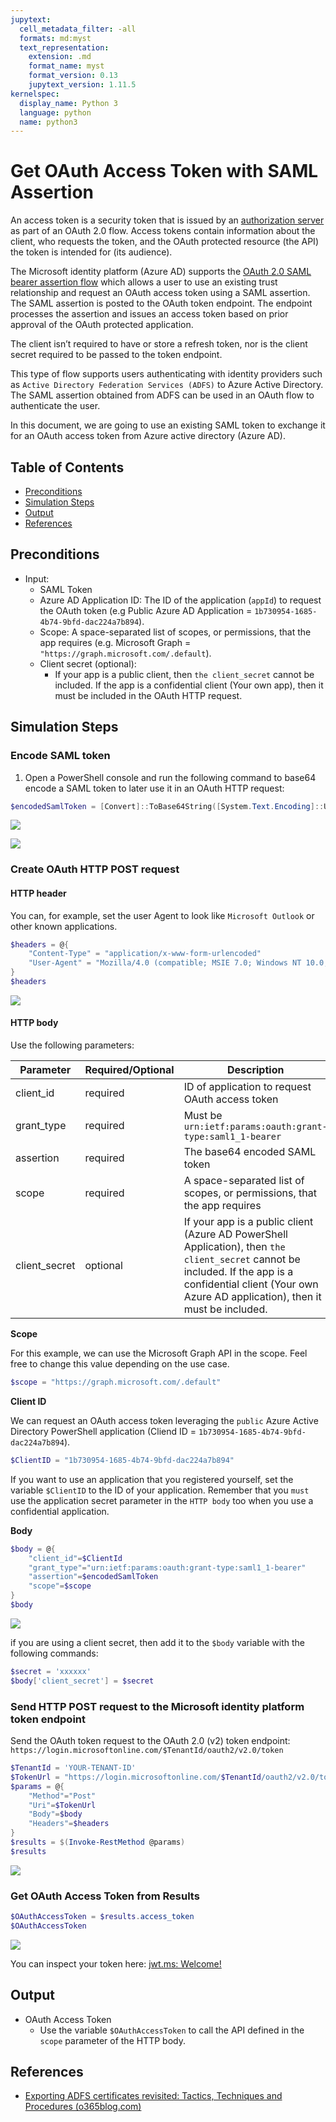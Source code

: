 ```yaml
---
jupytext:
  cell_metadata_filter: -all
  formats: md:myst
  text_representation:
    extension: .md
    format_name: myst
    format_version: 0.13
    jupytext_version: 1.11.5
kernelspec:
  display_name: Python 3
  language: python
  name: python3
---
```


# Get OAuth Access Token with SAML Assertion

An access token is a security token that is issued by an [authorization server](https://docs.microsoft.com/en-gb/azure/active-directory/develop/developer-glossary#authorization-server) as part of an OAuth 2.0 flow. Access tokens contain information about the client, who requests the token, and the OAuth protected resource (the API) the token is intended for (its audience).

The Microsoft identity platform (Azure AD) supports the [OAuth 2.0 SAML bearer assertion flow](https://docs.microsoft.com/en-us/azure/active-directory/develop/v2-saml-bearer-assertion) which allows a user to use an existing trust relationship and request an OAuth access token using a SAML assertion. The SAML assertion is posted to the OAuth token endpoint. The endpoint processes the assertion and issues an access token based on prior approval of the OAuth protected application.

The client isn’t required to have or store a refresh token, nor is the client secret required to be passed to the token endpoint.

This type of flow supports users authenticating with identity providers such as `Active Directory Federation Services (ADFS)` to Azure Active Directory. The SAML assertion obtained from ADFS can be used in an OAuth flow to authenticate the user.

In this document, we are going to use an existing SAML token to exchange it for an OAuth access token from Azure active directory (Azure AD).

## Table of Contents

* [Preconditions](#preconditions)
* [Simulation Steps](#simulation-steps)
* [Output](#output)
* [References](#references)

## Preconditions

* Input:
    * SAML Token
    * Azure AD Application ID: The ID of the application (`appId`) to request the OAuth token (e.g Public Azure AD Application = `1b730954-1685-4b74-9bfd-dac224a7b894`).
    * Scope: A space-separated list of scopes, or permissions, that the app requires (e.g. Microsoft Graph = `"https://graph.microsoft.com/.default`).
    * Client secret (optional):
        * If your app is a public client, then `the client_secret` cannot be included. If the app is a confidential client (Your own app), then it must be included in the OAuth HTTP request.

## Simulation Steps

### Encode SAML token

1. Open a PowerShell console and run the following command to base64 encode a SAML token to later use it in an OAuth HTTP request:

```PowerShell
$encodedSamlToken = [Convert]::ToBase64String([System.Text.Encoding]::UTF8.GetBytes($SamlToken))
```

![](../../../../images/labs/goldemsaml/getOAuthTokenWithSAMLAssertion/2021-05-19_01_saml_token.png)

![](../../../../images/labs/goldemsaml/getOAuthTokenWithSAMLAssertion/2021-05-19_02_token_encoded.png)

### Create OAuth HTTP POST request

#### HTTP header

You can, for example, set the user Agent to look like `Microsoft Outlook` or other known applications.

```PowerShell
$headers = @{
    "Content-Type" = "application/x-www-form-urlencoded"
    "User-Agent" = "Mozilla/4.0 (compatible; MSIE 7.0; Windows NT 10.0; WOW64; Trident/7.0; .NET4.0C; .NET4.0E; Tablet PC 2.0; Microsoft Outlook 16.0.4266)"
}
$headers
```

![](../../../../images/labs/goldemsaml/getOAuthTokenWithSAMLAssertion/2021-05-19_03_http_header.png)

#### HTTP body

Use the following parameters:

| Parameter | Required/Optional | Description |
| --- | --- | --- |
| client_id  | required | ID of application to request OAuth access token |
| grant_type | required | Must be `urn:ietf:params:oauth:grant-type:saml1_1-bearer` |
| assertion  | required | The base64 encoded SAML token |
| scope | required | A space-separated list of scopes, or permissions, that the app requires |
| client_secret | optional | If your app is a public client (Azure AD PowerShell Application), then `the client_secret` cannot be included. If the app is a confidential client (Your own Azure AD application), then it must be included. |

**Scope**

For this example, we can use the Microsoft Graph API in the scope. Feel free to change this value depending on the use case.

```PowerShell
$scope = "https://graph.microsoft.com/.default"
```

**Client ID**

We can request an OAuth access token leveraging the `public` Azure Active Directory PowerShell application (Cliend ID = `1b730954-1685-4b74-9bfd-dac224a7b894`).

```PowerShell
$ClientID = "1b730954-1685-4b74-9bfd-dac224a7b894"
```

If you want to use an application that you registered yourself, set the variable `$ClientID` to the ID of your application. Remember that you `must` use the application secret parameter in the `HTTP body` too when you use a confidential application.

**Body**

```PowerShell
$body = @{
    "client_id"=$ClientId
    "grant_type"="urn:ietf:params:oauth:grant-type:saml1_1-bearer"
    "assertion"=$encodedSamlToken
    "scope"=$scope
}
$body
```

![](../../../../images/labs/goldemsaml/getOAuthTokenWithSAMLAssertion/2021-05-19_04_http_body_public_client.png)

if you are using a client secret, then add it to the `$body` variable with the following commands:

```PowerShell
$secret = 'xxxxxx'
$body['client_secret'] = $secret
```

### Send HTTP POST request to the Microsoft identity platform token endpoint

Send the OAuth token request to the OAuth 2.0 (v2) token endpoint: `https://login.microsoftonline.com/$TenantId/oauth2/v2.0/token`

```PowerShell
$TenantId = 'YOUR-TENANT-ID'
$TokenUrl = "https://login.microsoftonline.com/$TenantId/oauth2/v2.0/token"
$params = @{
    "Method"="Post"
    "Uri"=$TokenUrl
    "Body"=$body
    "Headers"=$headers
}
$results = $(Invoke-RestMethod @params)
$results
```

![](../../../../images/labs/goldemsaml/getOAuthTokenWithSAMLAssertion/2021-05-19_07_send_oauth_http_request.png)


### Get OAuth Access Token from Results

```PowerShell
$OAuthAccessToken = $results.access_token
$OAuthAccessToken
```

![](../../../../images/labs/goldemsaml/getOAuthTokenWithSAMLAssertion/2021-05-19_09_mgraph_token.png)

You can inspect your token here: [jwt.ms: Welcome!](https://jwt.ms/)

## Output

* OAuth Access Token
    * Use the variable `$OAuthAccessToken` to call the API defined in the `scope` parameter of the HTTP body.

## References

* [Exporting ADFS certificates revisited: Tactics, Techniques and Procedures (o365blog.com)](https://o365blog.com/post/adfs/)
